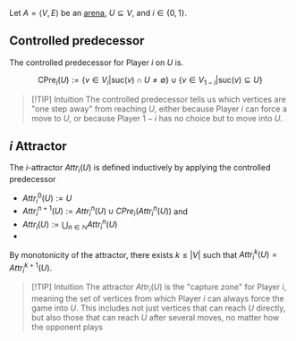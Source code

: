 
Let $A = \langle V, E\rangle$ be an [arena](Arena.md), $U \subseteq V$, and $i \in \lbrace 0, 1\rbrace$.

## Controlled predecessor

The controlled predecessor for Player $i$ on $U$ is.

$$\text{CPre}_i (U) := \lbrace v \in V_i | \text{suc}(v) \cap U \not = \emptyset\rbrace \cup \lbrace v\in V_{1-i} | \text{suc}(v) \subseteq U\rbrace$$

> [!TIP] Intuition
The controlled predecessor tells us which vertices are "one step away" from reaching $U$, either because Player $i$ can force a move to $U$, or because Player $1-i$ has no choice but to move into $U$.

## $i$ Attractor

The $i$-attractor $Attr_i(U)$ is defined inductively by applying the controlled predecessor
- $Attr_i^0(U) := U$
- $Attr^{n+1}_i (U) := Attr^n_i(U) \cup CPre_i(Attr^n_i(U))$ and
- $Attr_i(U) := \bigcup_{n\in\mathbb N} Attr^n_i(U)$
- 
By monotonicity of the attractor, there exists $k \le |V|$ such that $Attr_i^k(U) = Attr^{k+1}_i(U)$.

> [!TIP] Intuition
> The attractor $Attr_i(U)$ is the "capture zone" for Player $i$, meaning the set of vertices from which Player $i$ can always force the game into $U$. This includes not just vertices that can reach $U$ directly, but also those that can reach $U$ after several moves, no matter how the opponent plays


